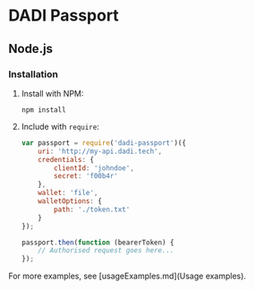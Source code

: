 # DADI Passport

## Node.js

### Installation

1. Install with NPM:

	```
	npm install
	```

1. Include with `require`:
	
	```js
	var passport = require('dadi-passport')({
		uri: 'http://my-api.dadi.tech',
		credentials: {
			clientId: 'johndoe',
			secret: 'f00b4r'		
		},
		wallet: 'file',
		walletOptions: {
			path: './token.txt'
		}
	});

	passport.then(function (bearerToken) {
	    // Authorised request goes here...
	});
	```

For more examples, see [usageExamples.md](Usage examples).